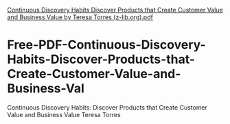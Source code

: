 [Continuous Discovery Habits Discover Products that Create Customer Value and Business Value by Teresa Torres (z-lib.org).pdf](https://github.com/jclg000/Free-PDF-Continuous-Discovery-Habits-Discover-Products-that-Create-Customer-Value-and-Business-Val/files/7123871/Continuous.Discovery.Habits.Discover.Products.that.Create.Customer.Value.and.Business.Value.by.Teresa.Torres.z-lib.org.pdf)
# Free-PDF-Continuous-Discovery-Habits-Discover-Products-that-Create-Customer-Value-and-Business-Val
Continuous Discovery Habits: Discover Products that Create Customer Value and Business Value Teresa Torres
